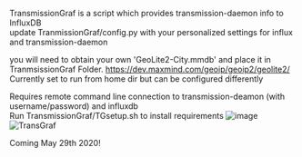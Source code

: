 TransmissionGraf is a script which provides transmission-daemon info to InfluxDB  
update TranmissionGraf/config.py with your personalized settings for influx and transmission-daemon

you will need to obtain your own 'GeoLite2-City.mmdb' and place it in TranmsissionGraf Folder. 
https://dev.maxmind.com/geoip/geoip2/geolite2/  
Currently set to run from home dir but can be configured differently

Requires remote command line connection to transmission-deamon (with username/password) and influxdb  
Run TransmissionGraf/TGsetup.sh to install requirements
![image](https://user-images.githubusercontent.com/65983438/82976070-c4e44000-9fa3-11ea-862a-5003606e5fc5.png)
![TransGraf](https://user-images.githubusercontent.com/65983438/83154918-4c29d480-a0c6-11ea-9278-03c4e04c6c86.png)


Coming May 29th 2020! 
